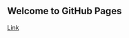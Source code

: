 ## Welcome to GitHub Pages


[Link](https://github.com/iee-ihu-gr-course1941/ADISE21_Sfouggarakides/blob/main/index.html)

